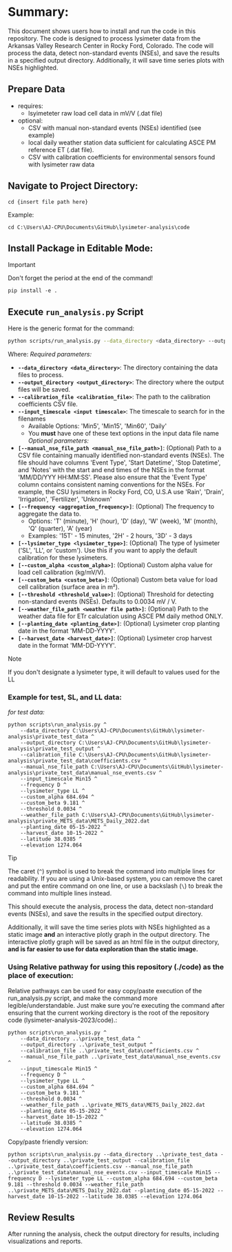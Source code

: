 # Summary:
This document shows users how to install and run the code in this repository.  The code is designed to process lysimeter data from the Arkansas Valley Research Center in Rocky Ford, Colorado.  The code will process the data, detect non-standard events (NSEs), and save the results in a specified output directory.  Additionally, it will save time series plots with NSEs highlighted.

## Prepare Data
- requires: 
    - lsyimeteter raw load cell data in mV/V (.dat file)
- optional:
    - CSV with manual non-standard events (NSEs) identified (see example)
    - local daily weather station data sufficient for calculating ASCE PM reference ET (.dat file).
    - CSV with calibration coefficients for environmental sensors found with lysimeter raw data

## Navigate to Project Directory:
```
cd {insert file path here}
```

Example:
```
cd C:\Users\AJ-CPU\Documents\GitHub\lysimeter-analysis\code
```

## Install Package in Editable Mode:
> [!IMPORTANT]
> Don't forget the period at the end of the command!

```
pip install -e .
```

## Execute ```run_analysis.py``` Script

Here is the generic format for the command:
```bash
python scripts/run_analysis.py --data_directory <data_directory> --output_directory <output_directory> --calibration_file <calibration_file> --input_timescale <input_timescale> --frequency <aggregation_frequency> --lysimeter_type <lysimeter_type> --custom_alpha <custom_alpha> --custom_beta <custom_beta> --threshold <threshold_value>

```
Where:
*Required parameters:*
- **`--data_directory <data_directory>`**: The directory containing the data files to process.
- **`--output_directory <output_directory>`**: The directory where the output files will be saved.
- **`--calibration_file <calibration_file>`**: The path to the calibration coefficients CSV file.
- **`--input_timescale <input timescale>`**: The timescale to search for in the filenames 
    - Available Options: 'Min5', 'Min15', 'Min60', 'Daily'
    - You **must** have one of these text options in the input data file name
*Optional parameters:*
- **`[--manual_nse_file_path <manual_nse_file_path>]`**: (Optional) Path to a CSV file containing manually identified non-standard events (NSEs). The file should have columns 'Event Type', 'Start Datetime', 'Stop Datetime', and 'Notes' with the start and end times of the NSEs in the format 'MM/DD/YYY HH:MM:SS'. Please also ensure that the 'Event Type' column contains consistent naming conventions for the NSEs. For example, the CSU lysimeters in Rocky Ford, CO, U.S.A use 'Rain', 'Drain', 'Irrigation', 'Fertilizer', 'Unknown'
- **`[--frequency <aggregation_frequency>]`**: (Optional) The frequency to aggregate the data to.
    - Options: 'T' (minute), 'H' (hour), 'D' (day), 'W' (week), 'M' (month), 'Q' (quarter), 'A' (year)
    - Examples: '15T' - 15 minutes, '2H' - 2 hours, '3D' - 3 days
- **`[--lysimeter_type <lysimeter_type>]`**: (Optional) The type of lysimeter ('SL', 'LL', or 'custom'). Use this if you want to apply the default calibration for these lysimeters.
- **`[--custom_alpha <custom_alpha>]`**: (Optional) Custom alpha value for load cell calibration (kg/mV/V).
- **`[--custom_beta <custom_beta>]`**: (Optional) Custom beta value for load cell calibration (surface area in m²).
- **`[--threshold <threshold_value>]`**: (Optional) Threshold for detecting non-standard events (NSEs). Defaults to 0.0034 mV / V.
- **`[--weather_file_path <weather file path>]`**: (Optional) Path to the weather data file for ETr calculation using ASCE PM daily method ONLY.
- **`[--planting_date <planting_date>]`**: (Optional) Lysimeter crop planting date in the format 'MM-DD-YYYY'.
- **`[--harvest_date <harvest_date>]`**: (Optional) Lysimeter crop harvest date in the format 'MM-DD-YYYY'.

> [!NOTE]
> If you don't designate a lysimeter type, it will default to values used for the LL

### Example for test, SL, and LL data:

*for test data:*
```batch
python scripts\run_analysis.py ^
    --data_directory C:\Users\AJ-CPU\Documents\GitHub\lysimeter-analysis\private_test_data ^
    --output_directory C:\Users\AJ-CPU\Documents\GitHub\lysimeter-analysis\private_test_output ^
    --calibration_file C:\Users\AJ-CPU\Documents\GitHub\lysimeter-analysis\private_test_data\coefficients.csv ^
    --manual_nse_file_path C:\Users\AJ-CPU\Documents\GitHub\lysimeter-analysis\private_test_data\manual_nse_events.csv ^
    --input_timescale Min15 ^
    --frequency D ^
    --lysimeter_type LL ^
    --custom_alpha 684.694 ^
    --custom_beta 9.181 ^
    --threshold 0.0034 ^
    --weather_file_path C:\Users\AJ-CPU\Documents\GitHub\lysimeter-analysis\private_METS_data\METS_Daily_2022.dat
    --planting_date 05-15-2022 ^
    --harvest_date 10-15-2022 ^
    --latitude 38.0385 ^
    --elevation 1274.064
```
> [!TIP]
> The caret (`^`) symbol is used to break the command into multiple lines for readability. If you are using a Unix-based system, you can remove the caret and put the entire command on one line, or use a backslash (`\`) to break the command into multiple lines instead.

This should execute the analysis, process the data, detect non-standard events (NSEs), and save the results in the specified output directory. 

Additionally, it will save the time series plots with NSEs highlighted as a static image **and** an interactive plotly graph in the output directory.  The interactive plotly graph will be saved as an html file in the output directory, **and is far easier to use for data exploration than the static image.**

### Using Relative pathway for using this repository (./code) as the place of execution:
Relative pathways can be used for easy copy/paste execution of the run_analysis.py script, and make the command more legible/understandable. Just make sure you're executing the command after ensuring that the current working directory is the root of the repository code (lysimeter-analysis-2023/code).:
```batch
python scripts\run_analysis.py ^
    --data_directory ..\private_test_data ^
    --output_directory ..\private_test_output ^
    --calibration_file ..\private_test_data\coefficients.csv ^
    --manual_nse_file_path ..\private_test_data\manual_nse_events.csv ^
    --input_timescale Min15 ^
    --frequency D ^
    --lysimeter_type LL ^
    --custom_alpha 684.694 ^
    --custom_beta 9.181 ^
    --threshold 0.0034 ^
    --weather_file_path ..\private_METS_data\METS_Daily_2022.dat
    --planting_date 05-15-2022 ^
    --harvest_date 10-15-2022 ^
    --latitude 38.0385 ^
    --elevation 1274.064
```

Copy/paste friendly version:
```batch
python scripts\run_analysis.py --data_directory ..\private_test_data --output_directory ..\private_test_output --calibration_file ..\private_test_data\coefficients.csv --manual_nse_file_path ..\private_test_data\manual_nse_events.csv --input_timescale Min15 --frequency D --lysimeter_type LL --custom_alpha 684.694 --custom_beta 9.181 --threshold 0.0034 --weather_file_path ..\private_METS_data\METS_Daily_2022.dat --planting_date 05-15-2022 --harvest_date 10-15-2022 --latitude 38.0385 --elevation 1274.064
```

## Review Results
After running the analysis, check the output directory for results, including visualizations and reports.